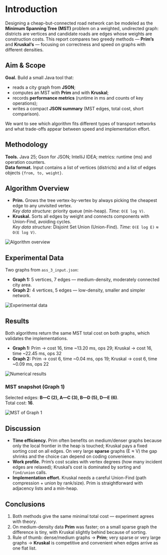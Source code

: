# Introduction
Designing a cheap-but-connected road network can be modeled as the **Minimum Spanning Tree (MST)** problem on a weighted, undirected graph: districts are vertices and candidate roads are edges whose weights are construction costs. This report compares two greedy methods — **Prim’s** and **Kruskal’s** — focusing on correctness and speed on graphs with different densities.

## Aim & Scope
**Goal.** Build a small Java tool that:
- reads a city graph from **JSON**;
- computes an MST with **Prim** and with **Kruskal**;
- records **performance metrics** (runtime in ms and counts of key operations);
- writes a compact **JSON summary** (MST edges, total cost, short comparison).

We want to see which algorithm fits different types of transport networks and what trade-offs appear between speed and implementation effort.

## Methodology
**Tools.** Java 25; Gson for JSON; IntelliJ IDEA; metrics: runtime (ms) and operation counters.  
**Data format.** Input contains a list of vertices (districts) and a list of edges objects `{from, to, weight}`.

## Algorithm Overview
- **Prim.** Grows the tree vertex-by-vertex by always picking the cheapest edge to any unvisited vertex.  
  *Key data structure:* priority queue (min-heap).  *Time:* `O(E log V)`.
- **Kruskal.** Sorts all edges by weight and connects components with Union-Find, avoiding cycles.  
  *Key data structure:* Disjoint Set Union (Union-Find).  *Time:* `O(E log E)` ≈ `O(E log V)`.

![Algorithm overview](docs/img/alg_overview_table.png)

## Experimental Data
Two graphs from `ass_3_input.json`:
- **Graph 1:** 5 vertices, 7 edges — medium-density, moderately connected city area.  
- **Graph 2:** 4 vertices, 5 edges — low-density, smaller and simpler network.

![Experimental data](docs/img/experimental_data_table.png)

## Results
Both algorithms return the same MST total cost on both graphs, which validates the implementations.

- **Graph 1:** Prim → cost 16, time ~13.20 ms, ops 29; Kruskal → cost 16, time ~22.45 ms, ops 32  
- **Graph 2:** Prim → cost 6, time ~0.04 ms, ops 19; Kruskal → cost 6, time ~0.09 ms, ops 22

![Numerical results](docs/img/results_table.png)

### MST snapshot (Graph 1)
Selected edges: **B—C (2), A—C (3), B—D (5), D—E (6)**.  
Total cost: **16**.

![MST of Graph 1](docs/img/mst_graph1.png)

## Discussion
- **Time efficiency.** Prim often benefits on medium/denser graphs because only the local frontier in the heap is touched; Kruskal pays a fixed sorting cost on all edges. On very large **sparse** graphs (E ≈ V) the gap shrinks and the choice can depend on coding convenience.
- **Work profile.** Prim’s cost scales with vertex degrees (how many incident edges are relaxed); Kruskal’s cost is dominated by sorting and `find/union` calls.
- **Implementation effort.** Kruskal needs a careful Union-Find (path compression + union by rank/size). Prim is straightforward with adjacency lists and a min-heap.

## Conclusions
1) Both methods give the same minimal total cost — experiment agrees with theory.  
2) On medium-density data **Prim** was faster; on a small sparse graph the difference is tiny, with Kruskal slightly behind because of sorting.  
3) Rule of thumb: dense/medium graphs → **Prim**; very sparse or very large graphs → **Kruskal** is competitive and convenient when edges arrive as one flat list.
